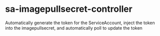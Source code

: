 # sa-imagepullsecret-controller
Automatically generate the token for the ServiceAccount, inject the token into the imagepullsecret, and automatically poll to update the token
